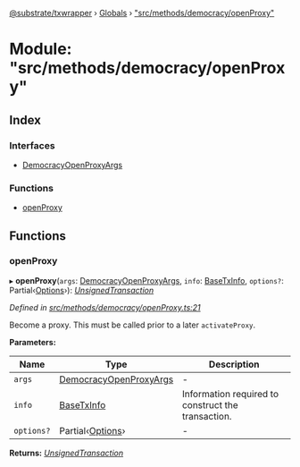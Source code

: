 [@substrate/txwrapper](../README.md) › [Globals](../globals.md) › ["src/methods/democracy/openProxy"](_src_methods_democracy_openproxy_.md)

# Module: "src/methods/democracy/openProxy"

## Index

### Interfaces

* [DemocracyOpenProxyArgs](../interfaces/_src_methods_democracy_openproxy_.democracyopenproxyargs.md)

### Functions

* [openProxy](_src_methods_democracy_openproxy_.md#openproxy)

## Functions

###  openProxy

▸ **openProxy**(`args`: [DemocracyOpenProxyArgs](../interfaces/_src_methods_democracy_openproxy_.democracyopenproxyargs.md), `info`: [BaseTxInfo](../interfaces/_src_util_types_.basetxinfo.md), `options?`: Partial‹[Options](../interfaces/_src_util_options_.options.md)›): *[UnsignedTransaction](../interfaces/_src_util_types_.unsignedtransaction.md)*

*Defined in [src/methods/democracy/openProxy.ts:21](https://github.com/paritytech/txwrapper/blob/38b3ce8/src/methods/democracy/openProxy.ts#L21)*

Become a proxy. This must be called prior to a later `activateProxy`.

**Parameters:**

Name | Type | Description |
------ | ------ | ------ |
`args` | [DemocracyOpenProxyArgs](../interfaces/_src_methods_democracy_openproxy_.democracyopenproxyargs.md) | - |
`info` | [BaseTxInfo](../interfaces/_src_util_types_.basetxinfo.md) | Information required to construct the transaction.  |
`options?` | Partial‹[Options](../interfaces/_src_util_options_.options.md)› | - |

**Returns:** *[UnsignedTransaction](../interfaces/_src_util_types_.unsignedtransaction.md)*
